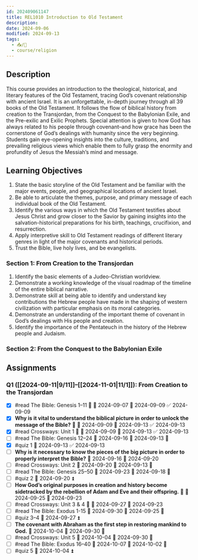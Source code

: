 ```yaml
---
id: 202409061147
title: REL1010 Introduction to Old Testament
description: 
date: 2024-09-06
modified: 2024-09-13
tags:
  - 📥/🌲
  - course/religion
---
```


## Description

This course provides an introduction to the theological, historical, and literary features of the Old Testament, tracing God’s covenant relationship with ancient Israel. It is an unforgettable, in-depth journey through all 39 books of the Old Testament. It follows the flow of biblical history from creation to the Transjordan, from the Conquest to the Babylonian Exile, and the Pre-exilic and Exilic Prophets. Special attention is given to how God has always related to his people through covenant–and how grace has been the cornerstone of God’s dealings with humanity since the very beginning. Students gain eye-opening insights into the culture, traditions, and prevailing religious views which enable them to fully grasp the enormity and profundity of Jesus the Messiah’s mind and message.

## Learning Objectives

1. State the basic storyline of the Old Testament and be familiar with the major events, people, and geographical locations of ancient Israel.
2. Be able to articulate the themes, purpose, and primary message of each individual book of the Old Testament.
3. Identify the various ways in which the Old Testament testifies about Jesus Christ and grow closer to the Savior by gaining insights into the salvation-historical preparations for his birth, teachings, crucifixion, and resurrection.
4. Apply interpretive skill to Old Testament readings of different literary genres in light of the major covenants and historical periods.
5. Trust the Bible, live holy lives, and be evangelists.

### Section 1: From Creation to the Transjordan

1. Identify the basic elements of a Judeo-Christian worldview.
2. Demonstrate a working knowledge of the visual roadmap of the timeline of the entire biblical narrative.
3. Demonstrate skill at being able to identify and understand key contributions the Hebrew people have made in the shaping of western civilization with particular emphasis on its moral categories.
4. Demonstrate an understanding of the important theme of covenant in God’s dealings with His people and creation.
5. Identify the importance of the Pentateuch in the history of the Hebrew people and Judaism.

### Section 2: From the Conquest to the Babylonian Exile

## Assignments

### Q1 ([[2024-09-11|9/11]]–[[2024-11-01|11/1]]): From Creation to the Transjordan

- [x] #read The Bible: Genesis 1–11 🔽 🛫 2024-09-07 📅 2024-09-09 ✅ 2024-09-09
- [x] **Why is it vital to understand the biblical picture in order to unlock the message of the Bible?** 🔺 🛫 2024-09-09 📅 2024-09-13 ✅ 2024-09-13
- [x] #read Crossways: Unit 1 🔼 🛫 2024-09-09 📅 2024-09-13 ✅ 2024-09-13
- [ ] #read The Bible: Genesis 12–24 📅 2024-09-16 🛫 2024-09-13 🔽 
- [x] #quiz 1 📅 2024-09-13 ✅ 2024-09-13
- [ ] **Why is it necessary to know the pieces of the big picture in order to properly interpret the Bible?** 🛫 2024-09-16 📅 2024-09-20 
- [ ] #read Crossways: Unit 2 📅 2024-09-20 🛫 2024-09-13 🔼 
- [ ] #read The Bible: Genesis 25–50 📅 2024-09-23 🛫 2024-09-18 🔽 
- [ ] #quiz 2 📅 2024-09-20 ⏫ 
- [ ] **How God’s original purposes in creation and history become sidetracked by the rebellion of Adam and Eve and their offspring.** 🔺 📅 2024-09-25 🛫 2024-09-23 
- [ ] #read Crossways: Unit 3 & 4 🔽 📅 2024-09-27 🛫 2024-09-23 
- [ ] #read The Bible: Exodus 1-15 📅 2024-09-30 🛫 2024-09-25 🔽 
- [ ] #quiz 3–4 📅 2024-09-27 ⏫ 
- [ ] **The covenant with Abraham as the first step in restoring mankind to God.** 📅 2024-10-04 🛫 2024-09-30 🔺 
- [ ] #read Crossways: Unit 5 📅 2024-10-04 🛫 2024-09-30 🔽 
- [ ] #read The Bible: Exodus 16–40 📅 2024-10-07 🛫 2024-10-02 🔼 
- [ ] #quiz 5 📅 2024-10-04 ⏫ 